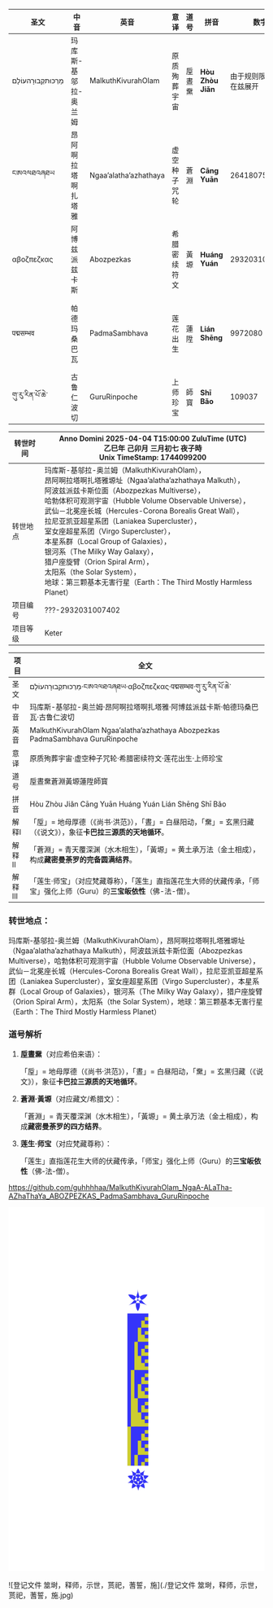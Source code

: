 | 圣文           | 中音                             | 英音                  | 意译         | 道号   | 拼音              | 数字                          | 解释                                                         |
| -------------- | -------------------------------- | --------------------- | ------------ | ------ | ----------------- | ----------------------------- | ------------------------------------------------------------ |
| מַרְכּוּתקְבוּרָהעוֹלָם | 玛库斯-<br />基邬拉-<br />奥兰姆 | MalkuthKivurahOlam    | 原质殉葬宇宙 | 垕晝䵡 | **Hòu‌ Zhòu Jiǎn**‌ | 由于规则限制     无法在兹展开 | P‌OWER(TREE(3),GrahamNUM())，     TREE(3)的格利恒数次幂       |
| ངཨའལཐའཞཐཡ      | 昂阿啊<br />拉塔啊<br />扎塔雅   | Ngaa’alatha’azhathaya | 虚空种子咒轮 | 蒼淵   | **Cāng‌ Yuān**‌     | 2641807540224                 | P‌OWER(24,9)，     <br />以30进制藏文字母示                   |
| αβοζπεζκας     | 阿博兹派兹卡斯                   | Abozpezkas            | 希腊密续符文 | 黃塬   | **Huáng Yuán**‌    | 2932031007402                 | 以42位，<br />21个1和0，     <br />示的二进制，     <br />转为十进制，     <br />以24进制希腊字母示 |
| पद्मसम्भव        | 帕德玛<br />桑巴瓦               | PadmaSambhava         | 莲花出生     | 蓮陞   | **Lián Shēng**    | 9972080                       | 将作家<br />霍华德菲利普洛夫克拉夫特<br />所创造的克苏鲁神话主神<br />（Azathoth，阿撒托斯）<br />视为以希腊字母数量（24个）<br />为基数的进制数，<br />ΑΖΑΘΟΘ（24进制数） |
| གུ་རུ་རིན་པོ་ཆེ་    | 古鲁<br />仁波切                 | GuruRinpoche          | 上师珍宝     | 師寳   | **Shī Bǎo**       | 109037                        | 将希伯来四字神名 יהוה（YHWH，上帝耶和华）视为以希伯来字母数量（22个）为基数的进制数 |

| 转世时间 | Anno Domini 2025-04-04 T15:00:00 ZuluTime (UTC)     <br />乙巳年 己卯月 三月初七 夜子時     <br />Unix TimeStamp: 1744099200 |
| -------- | ------------------------------------------------------------ |
| 转世地点 | 玛库斯-基邬拉-奥兰姆（MalkuthKivurahOlam），<br />昂阿啊拉塔啊扎塔雅塬址（Ngaa’alatha’azhathaya Malkuth），<br />阿波兹派兹卡斯位面（Abozpezkas Multiverse），<br />哈勃体积可观测宇宙（Hubble Volume Observable Universe），<br />武仙－北冕座长城（Hercules-Corona Borealis Great Wall），<br />拉尼亚凯亚超星系团（Laniakea Supercluster），<br />室女座超星系团（Virgo Supercluster），<br />本星系群（Local Group of Galaxies），<br />银河系（The Milky Way Galaxy），<br />猎户座旋臂（Orion Spiral Arm），<br />太阳系（the Solar System），<br />地球：第三颗基本无害行星（Earth：The Third Mostly Harmless Planet） |
| 项目编号 | ???-2932031007402                                            |
| 项目等级 | Keter                                                        |

| 项目    | 全文                                                         |
| ------- | ------------------------------------------------------------ |
| 圣文    | מַרְכּוּתקְבוּרָהעוֹלָם·ངཨའལཐའཞཐཡ·αβοζπεζκας·पद्मसम्भव·གུ་རུ་རིན་པོ་ཆེ་      |
| 中音    | 玛库斯-基邬拉-奥兰姆·昂阿啊拉塔啊扎塔雅·阿博兹派兹卡斯·帕德玛桑巴瓦·古鲁仁波切 |
| 英音    | MalkuthKivurahOlam Ngaa’alatha’azhathaya Abozpezkas PadmaSambhava GuruRinpoche |
| 意译    | 原质殉葬宇宙·虚空种子咒轮·希腊密续符文·莲花出生·上师珍宝     |
| 道号    | 垕晝䵡蒼淵黃塬蓮陞師寳                                       |
| 拼音    | Hòu‌ Zhòu Jiǎn ‌Cāng‌ Yuān‌ Huáng Yuán Lián Shēng Shī Bǎo        |
| 解释I   | 「垕」= 地母厚德（《尚书·洪范》），「晝」= 白昼阳动，「䵡」= 玄黑归藏（《说文》），象征**卡巴拉三源质的天地循环**。 |
| 解释II  | 「蒼淵」= 青天覆深渊（水木相生），「黃塬」= 黄土承万法（金土相成），构成**藏密曼荼罗的完备圆满结界**。 |
| 解释III | 「莲生·师宝」（对应梵藏尊称），「莲生」直指莲花生大师的伏藏传承，「师宝」强化上师（Guru）的**三宝皈依性**（佛-法-僧）。 |

### 转世地点：

玛库斯-基邬拉-奥兰姆（MalkuthKivurahOlam），昂阿啊拉塔啊扎塔雅塬址（Ngaa’alatha’azhathaya Malkuth），阿波兹派兹卡斯位面（Abozpezkas Multiverse），哈勃体积可观测宇宙（Hubble Volume Observable Universe），武仙－北冕座长城（Hercules-Corona Borealis Great Wall），拉尼亚凯亚超星系团（Laniakea Supercluster），室女座超星系团（Virgo Supercluster），本星系群（Local Group of Galaxies），银河系（The Milky Way Galaxy），猎户座旋臂（Orion Spiral Arm），太阳系（the Solar System），地球：第三颗基本无害行星（Earth：The Third Mostly Harmless Planet）

### **道号解析**

1. **垕晝䵡**（对应希伯来语）：

   「垕」= 地母厚德（《尚书·洪范》），「晝」= 白昼阳动，「䵡」= 玄黑归藏（《说文》），象征**卡巴拉三源质的天地循环**。

2. **蒼淵·黃塬**（对应藏文/希腊文）：

   「蒼淵」= 青天覆深渊（水木相生），「黃塬」= 黄土承万法（金土相成），构成**藏密曼荼罗的四方结界**。

3. **莲生·师宝**（对应梵藏尊称）：

   「莲生」直指莲花生大师的伏藏传承，「师宝」强化上师（Guru）的**三宝皈依性**（佛-法-僧）。

https://github.com/guhhhhaa/MalkuthKivurahOlam_NgaA-ALaTha-AZhaThaYa_ABOZPEZKAS_PadmaSambhava_GuruRinpoche



![阿波兹派兹卡斯深渊地图](./阿波兹派兹卡斯深渊地图.jpg)



![登记文件 筮埘，释师，示世，贳祀，蓍誓，施](./登记文件 筮埘，释师，示世，贳祀，蓍誓，施.jpg)